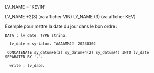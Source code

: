 LV_NAME = 'KEVIN'

LV_NAME +2(3)     (va afficher VIN)
LV_NAME (3)         (va afficher KEV)

Exemple pour mettre la date du jour dans le bon ordre :

```ABAP
DATA : lv_date  TYPE string,

  lv_date = sy-datum. "AAAAMMJJ  20230302

 CONCATENATE sy_datum+6(2) sy_datum+4(2) sy_datum(4) INTO lv_date SEPARATED BY '.'.

  write : lv_date.
```